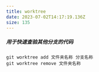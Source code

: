 ```yaml
---
title: worktree
date: 2023-07-02T14:17:19.136Z
size: 135
---
```

##### 用于快速查验其他分支的代码
```
git worktree add 文件夹名称 分支名称
git worktree remove 文件夹名称
```
